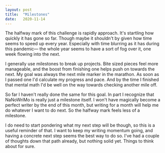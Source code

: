 ```yaml
---
layout: post
title:  "Milestones"
date:   2020-11-14
---
```

The halfway mark of this challenge is rapidly approach. It's startling how quickly it has gone so far. Though maybe it shouldn't by given how time seems to speed up every year. Especially with time blurring as it has during this pandemic— the whole year seems to have a sort of fog over it, one week flowing into the next.

I generally use milestones to break up projects. Bite sized pieces feel more manageable, and the boost from finishing one helps push on towards the next. My goal was always the next mile marker in the marathon. As soon as I passed one I'd calculate my progress and pace. And by the time I finished that mental math I'd be well on the way towards checking another mile off.

So far I haven't really done the same for this goal. In part I recognize that NaNoWriMo is really just a milestone itself. I won't have magically become a perfect writer by the end of this month, but writing for a month will help me do whatever I want to do next. So the halfway mark feels less of a milestone. 

I do need to start pondering what my next step will be though, so this is a useful reminder of that. I want to keep my writing momentum going, and having a concrete next step seems the best way to do so. I've had a couple of thoughts down that path already, but nothing solid yet. Things to think about for sure. 